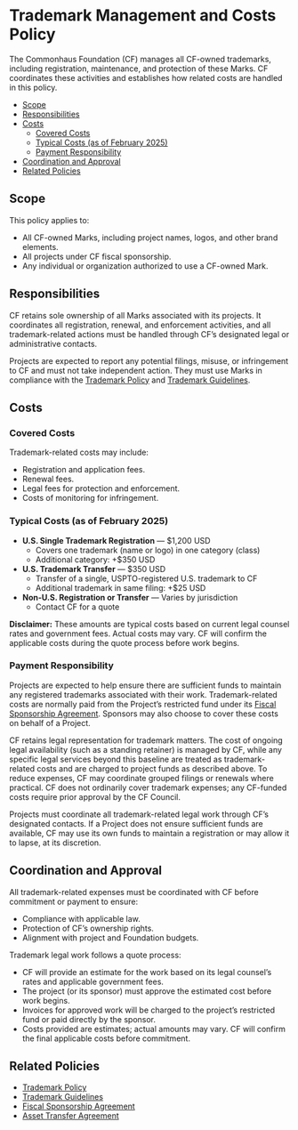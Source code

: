 # Trademark Management and Costs Policy

The Commonhaus Foundation (CF) manages all CF-owned trademarks, including registration, maintenance, and protection of these Marks.
CF coordinates these activities and establishes how related costs are handled in this policy.

- [Scope](#scope)
- [Responsibilities](#responsibilities)
- [Costs](#costs)
    - [Covered Costs](#covered-costs)
    - [Typical Costs (as of February 2025)](#typical-costs-as-of-february-2025)
    - [Payment Responsibility](#payment-responsibility)
- [Coordination and Approval](#coordination-and-approval)
- [Related Policies](#related-policies)

## Scope

This policy applies to:

- All CF-owned Marks, including project names, logos, and other brand elements.
- All projects under CF fiscal sponsorship.
- Any individual or organization authorized to use a CF-owned Mark.

## Responsibilities

CF retains sole ownership of all Marks associated with its projects.
It coordinates all registration, renewal, and enforcement activities, and all trademark-related actions must be handled through CF’s designated legal or administrative contacts.

Projects are expected to report any potential filings, misuse, or infringement to CF and must not take independent action.
They must use Marks in compliance with the [Trademark Policy](./trademark-policy.md) and [Trademark Guidelines](./trademark-guidelines.md).

## Costs

### Covered Costs

Trademark-related costs may include:

- Registration and application fees.
- Renewal fees.
- Legal fees for protection and enforcement.
- Costs of monitoring for infringement.

### Typical Costs (as of February 2025)

- **U.S. Single Trademark Registration** — $1,200 USD
    - Covers one trademark (name or logo) in one category (class)
    - Additional category: +$350 USD
- **U.S. Trademark Transfer** — $350 USD
    - Transfer of a single, USPTO-registered U.S. trademark to CF
    - Additional trademark in same filing: +$25 USD
- **Non-U.S. Registration or Transfer** — Varies by jurisdiction
    - Contact CF for a quote

**Disclaimer:** These amounts are typical costs based on current legal counsel rates and government fees. Actual costs may vary. CF will confirm the applicable costs during the quote process before work begins.

### Payment Responsibility

Projects are expected to help ensure there are sufficient funds to maintain any registered trademarks associated with their work.
Trademark-related costs are normally paid from the Project’s restricted fund under its [Fiscal Sponsorship Agreement](https://www.commonhaus.org/policies/trademark-policy/guidelines.html).
Sponsors may also choose to cover these costs on behalf of a Project.

CF retains legal representation for trademark matters.
The cost of ongoing legal availability (such as a standing retainer) is managed by CF, while any specific legal services beyond this baseline are treated as trademark-related costs and are charged to project funds as described above.
To reduce expenses, CF may coordinate grouped filings or renewals where practical.
CF does not ordinarily cover trademark expenses; any CF-funded costs require prior approval by the CF Council.

Projects must coordinate all trademark-related legal work through CF’s designated contacts.
If a Project does not ensure sufficient funds are available, CF may use its own funds to maintain a registration or may allow it to lapse, at its discretion.

## Coordination and Approval

All trademark-related expenses must be coordinated with CF before commitment or payment to ensure:

- Compliance with applicable law.
- Protection of CF’s ownership rights.
- Alignment with project and Foundation budgets.

Trademark legal work follows a quote process:

- CF will provide an estimate for the work based on its legal counsel’s rates and applicable government fees.
- The project (or its sponsor) must approve the estimated cost before work begins.
- Invoices for approved work will be charged to the project’s restricted fund or paid directly by the sponsor.
- Costs provided are estimates; actual amounts may vary. CF will confirm the final applicable costs before commitment.

## Related Policies

- [Trademark Policy](https://www.commonhaus.org/policies/trademark-policy/)  
- [Trademark Guidelines](https://www.commonhaus.org/policies/trademark-policy/guidelines.html)  
- [Fiscal Sponsorship Agreement](https://www.commonhaus.org/policies/fiscal-sponsorship/)  
- [Asset Transfer Agreement](https://www.commonhaus.org/policies/fiscal-sponsorship/)  
